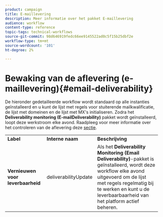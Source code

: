 ```yaml
---
product: campaign
title: E-maillevering
description: Meer informatie over het pakket E-maillevering
audience: workflow
content-type: reference
topic-tags: technical-workflows
source-git-commit: 98d646919fedc66ee9145522ad0c5f15b25dbf2e
workflow-type: tm+mt
source-wordcount: '101'
ht-degree: 2%

---
```



# Bewaking van de aflevering (e-maillevering){#email-deliverability}

De hieronder gedetailleerde workflow wordt standaard op alle instanties geïnstalleerd en u kunt de lijst met regels voor stuiterende mailkwalificatie, de lijst met domeinen en de lijst met MX&#39;s initialiseren. Zodra het **Deliverability monitoring (E-mailDeliverability)** pakket wordt geïnstalleerd, loopt deze werkstroom elke avond. Raadpleeg voor meer informatie over het controleren van de aflevering deze [sectie](../../delivery/using/about-deliverability.md).

<table> 
 <tbody> 
  <tr> 
   <td> <strong>Label</strong><br /> </td> 
   <td> <strong>Interne naam</strong><br /> </td> 
   <td> <strong>Beschrijving</strong><br /> </td> 
  </tr> 
  <tr> 
   <td> <strong>Vernieuwen voor leverbaarheid</strong><br /> </td> 
   <td> <span class="uicontrol">deliverabilityUpdate</span> <br /> </td> 
   <td>  Als het <strong>Deliverability Monitoring (Email Deliverability)</strong>-pakket is geïnstalleerd, wordt deze workflow elke avond uitgevoerd om de lijst met regels regelmatig bij te werken en kunt u de leverbaarbaarheid van het platform actief beheren.<br /> </td> 
  </tr> 
 </tbody> 
</table>

